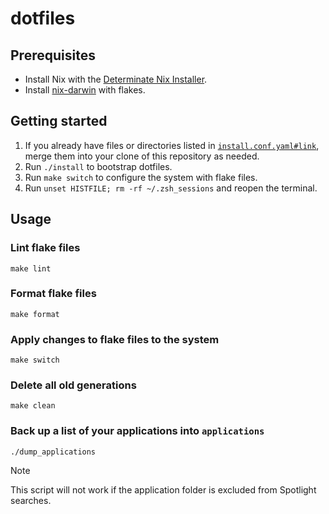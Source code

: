 # dotfiles

## Prerequisites

- Install Nix with the [Determinate Nix Installer](https://github.com/DeterminateSystems/nix-installer).
- Install [nix-darwin](https://github.com/LnL7/nix-darwin) with flakes.

## Getting started

1. If you already have files or directories listed in [`install.conf.yaml#link`](./install.conf.yaml), merge them into your clone of this repository as needed.
2. Run `./install` to bootstrap dotfiles.
3. Run `make switch` to configure the system with flake files.
4. Run `unset HISTFILE; rm -rf ~/.zsh_sessions` and reopen the terminal.

## Usage

### Lint flake files

```shell
make lint
```

### Format flake files

```shell
make format
```

### Apply changes to flake files to the system

```shell
make switch
```

### Delete all old generations

```shell
make clean
```

### Back up a list of your applications into `applications`

```shell
./dump_applications
```

> [!NOTE]
> This script will not work if the application folder is excluded from Spotlight searches.
